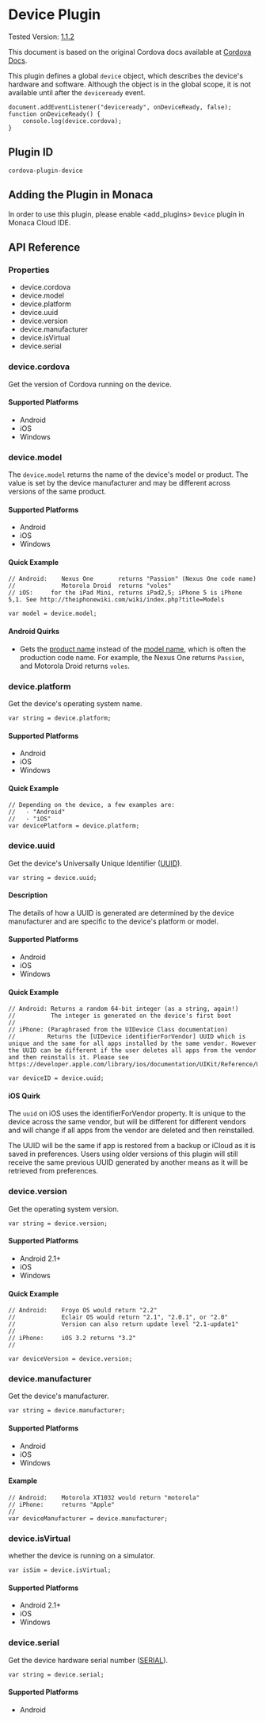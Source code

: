 Device Plugin
=============

Tested Version:
[1.1.2](https://github.com/apache/cordova-plugin-device/releases/tag/1.1.2)

<div class="admonition note">

This document is based on the original Cordova docs available at
[Cordova Docs](https://github.com/apache/cordova-plugin-device).

</div>

This plugin defines a global `device` object, which describes the
device's hardware and software. Although the object is in the global
scope, it is not available until after the `deviceready` event.

    document.addEventListener("deviceready", onDeviceReady, false);
    function onDeviceReady() {
        console.log(device.cordova);
    }

Plugin ID
---------

    cordova-plugin-device

Adding the Plugin in Monaca
---------------------------

In order to use this plugin, please enable &lt;add\_plugins&gt; `Device`
plugin in Monaca Cloud IDE.

API Reference
-------------

### Properties

-   device.cordova
-   device.model
-   device.platform
-   device.uuid
-   device.version
-   device.manufacturer
-   device.isVirtual
-   device.serial

### device.cordova

Get the version of Cordova running on the device.

#### Supported Platforms

-   Android
-   iOS
-   Windows

### device.model

The `device.model` returns the name of the device's model or product.
The value is set by the device manufacturer and may be different across
versions of the same product.

#### Supported Platforms

-   Android
-   iOS
-   Windows

#### Quick Example

    // Android:    Nexus One       returns "Passion" (Nexus One code name)
    //             Motorola Droid  returns "voles"
    // iOS:     for the iPad Mini, returns iPad2,5; iPhone 5 is iPhone 5,1. See http://theiphonewiki.com/wiki/index.php?title=Models

    var model = device.model;

#### Android Quirks

-   Gets the [product
    name](http://developer.android.com/reference/android/os/Build.html#PRODUCT)
    instead of the [model
    name](http://developer.android.com/reference/android/os/Build.html#MODEL),
    which is often the production code name. For example, the Nexus One
    returns `Passion`, and Motorola Droid returns `voles`.

### device.platform

Get the device's operating system name.

    var string = device.platform;

#### Supported Platforms

-   Android
-   iOS
-   Windows

#### Quick Example

    // Depending on the device, a few examples are:
    //   - "Android"
    //   - "iOS"
    var devicePlatform = device.platform;

### device.uuid

Get the device's Universally Unique Identifier
([UUID](http://en.wikipedia.org/wiki/Universally_Unique_Identifier)).

    var string = device.uuid;

#### Description

The details of how a UUID is generated are determined by the device
manufacturer and are specific to the device's platform or model.

#### Supported Platforms

-   Android
-   iOS
-   Windows

#### Quick Example

    // Android: Returns a random 64-bit integer (as a string, again!)
    //          The integer is generated on the device's first boot
    //
    // iPhone: (Paraphrased from the UIDevice Class documentation)
    //         Returns the [UIDevice identifierForVendor] UUID which is unique and the same for all apps installed by the same vendor. However the UUID can be different if the user deletes all apps from the vendor and then reinstalls it. Please see https://developer.apple.com/library/ios/documentation/UIKit/Reference/UIDevice_Class/#//apple_ref/occ/instp/UIDevice/identifierForVendor

    var deviceID = device.uuid;

#### iOS Quirk

The `uuid` on iOS uses the identifierForVendor property. It is unique to
the device across the same vendor, but will be different for different
vendors and will change if all apps from the vendor are deleted and then
reinstalled.

The UUID will be the same if app is restored from a backup or iCloud as
it is saved in preferences. Users using older versions of this plugin
will still receive the same previous UUID generated by another means as
it will be retrieved from preferences.

### device.version

Get the operating system version.

    var string = device.version;

#### Supported Platforms

-   Android 2.1+
-   iOS
-   Windows

#### Quick Example

    // Android:    Froyo OS would return "2.2"
    //             Eclair OS would return "2.1", "2.0.1", or "2.0"
    //             Version can also return update level "2.1-update1"
    //
    // iPhone:     iOS 3.2 returns "3.2"
    //

    var deviceVersion = device.version;

### device.manufacturer

Get the device's manufacturer.

    var string = device.manufacturer;

#### Supported Platforms

-   Android
-   iOS
-   Windows

#### Example

    // Android:    Motorola XT1032 would return "motorola"
    // iPhone:     returns "Apple"
    //
    var deviceManufacturer = device.manufacturer;

### device.isVirtual

whether the device is running on a simulator.

    var isSim = device.isVirtual;

#### Supported Platforms

-   Android 2.1+
-   iOS
-   Windows

### device.serial

Get the device hardware serial number
([SERIAL](http://developer.android.com/reference/android/os/Build.html#SERIAL)).

    var string = device.serial;

#### Supported Platforms

-   Android

